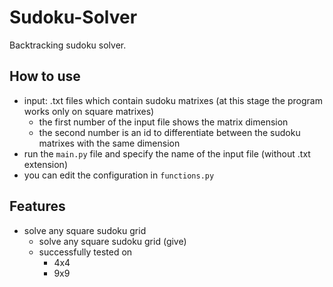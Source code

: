 # Sudoku-Solver

Backtracking sudoku solver.

How to use
----------
- input: .txt files which contain sudoku matrixes (at this stage the program works only on square matrixes)
    - the first number of the input file shows the matrix dimension
    - the second number is an id to differentiate between the sudoku matrixes with the same dimension
- run the `main.py` file and specify the name of the input file (without .txt extension)
- you can edit the configuration in `functions.py`


Features
--------
- solve any square sudoku grid
	- solve any square sudoku grid (give)
	- successfully tested on
		- 4x4
		- 9x9

